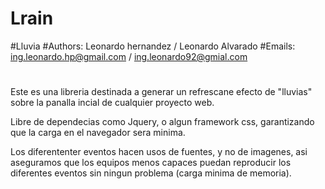 # Lrain
#Lluvia
#Authors: Leonardo hernandez / Leonardo Alvarado
#Emails:  ing.leonardo.hp@gmail.com / ing.leonardo92@gmial.com
#


Este es una libreria destinada a generar un refrescane efecto de "lluvias" sobre la panalla incial de cualquier proyecto web.

Libre de dependecias como Jquery, o algun framework css, garantizando que la carga en el navegador sera minima.

Los diferententer eventos hacen usos de fuentes, y no de imagenes, asi aseguramos que los equipos menos capaces puedan reproducir los diferentes eventos sin ningun problema (carga minima de memoria).


